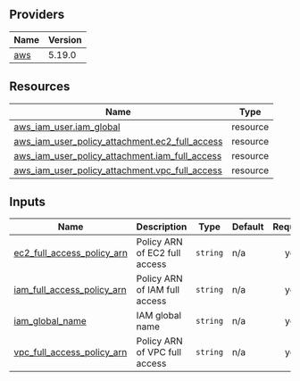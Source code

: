 <!-- BEGIN_TF_DOCS -->


## Providers

| Name | Version |
|------|---------|
| <a name="provider_aws"></a> [aws](#provider\_aws) | 5.19.0 |

## Resources

| Name | Type |
|------|------|
| [aws_iam_user.iam_global](https://registry.terraform.io/providers/hashicorp/aws/latest/docs/resources/iam_user) | resource |
| [aws_iam_user_policy_attachment.ec2_full_access](https://registry.terraform.io/providers/hashicorp/aws/latest/docs/resources/iam_user_policy_attachment) | resource |
| [aws_iam_user_policy_attachment.iam_full_access](https://registry.terraform.io/providers/hashicorp/aws/latest/docs/resources/iam_user_policy_attachment) | resource |
| [aws_iam_user_policy_attachment.vpc_full_access](https://registry.terraform.io/providers/hashicorp/aws/latest/docs/resources/iam_user_policy_attachment) | resource |

## Inputs

| Name | Description | Type | Default | Required |
|------|-------------|------|---------|:--------:|
| <a name="input_ec2_full_access_policy_arn"></a> [ec2\_full\_access\_policy\_arn](#input\_ec2\_full\_access\_policy\_arn) | Policy ARN of EC2 full access | `string` | n/a | yes |
| <a name="input_iam_full_access_policy_arn"></a> [iam\_full\_access\_policy\_arn](#input\_iam\_full\_access\_policy\_arn) | Policy ARN of IAM full access | `string` | n/a | yes |
| <a name="input_iam_global_name"></a> [iam\_global\_name](#input\_iam\_global\_name) | IAM global name | `string` | n/a | yes |
| <a name="input_vpc_full_access_policy_arn"></a> [vpc\_full\_access\_policy\_arn](#input\_vpc\_full\_access\_policy\_arn) | Policy ARN of VPC full access | `string` | n/a | yes |
<!-- END_TF_DOCS -->

